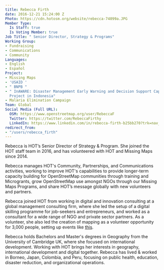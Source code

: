 ```yaml
---
title: Rebecca Firth
date: 2016-12-21 15:24:00 Z
Photo: https://cdn.hotosm.org/website/rebecca-74099a.JPG
Member Type:
  Is Staff: true
  Is Voting Member: true
Job Title: " Senior Director, Strategy & Programs"
Working Group:
- Fundraising
- Communications
- Community
Languages:
- English
- Español
Project:
- Missing Maps
- 'USAID '
- " BNPB "
- " InAWARE: Disaster Management Early Warning and Decision Support Capacity Enhancement
  Project in Indonesia"
- Malaria Elimination Campaign
Team: Global
Social Media (Full URL):
  OSM: https://www.openstreetmap.org/user/RebeccaF
  Twitter: https://twitter.com/RebeccaFirthy
  LinkedIn: https://www.linkedin.com/in/rebecca-firth-b25bb270?trk=nav_responsive_tab_profile_pic
redirect_from:
- "/users/rebecca_firth"
---
```


Rebecca is HOT’s Senior Director of Strategy & Program. She joined the HOT staff team in 2016, and has volunteered with HOT and Missing Maps since 2014. 

Rebecca manages HOT's Community, Partnerships, and Communications activities, working to improve HOT's capabilities to provide longer-term capacity building for OpenStreetMap communities through training and Microgrants, grow OpenStreetMap use amongst NGOs through our Missing Maps Programs, and share HOT’s message globally with new volunteers and partners.

Rebecca joined HOT from working in digital and innovation consulting at a global management consulting firm, where she led the setup of a digital skilling programme for job-seekers and entrepreneurs, and worked as a consultant for a wide range of NGO and private sector partners. As a volunteer, she also led the creation of mapping as a volunteer opportunity for 3,000 people, setting up events like [this](https://youtu.be/tHr6Pf4W_gg).

Rebecca holds Bachelors and Master's degrees in Geography from the University of Cambridge UK, where she focused on international development. Working with HOT brings her interests in geography, international development and digital together. Rebecca has lived & worked in Borneo, Japan, Colombia, and Peru, focusing on public health, education, disaster reduction, and organizational operations.
